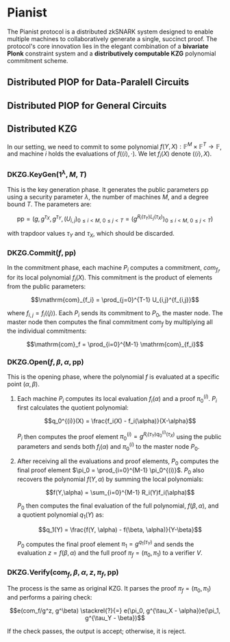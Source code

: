 # Pianist

The Pianist protocol is a distributed zkSNARK system designed to enable multiple machines to collaboratively generate a single, succinct proof. The protocol's core innovation lies in the elegant combination of a **bivariate Plonk** constraint system and a **distributively computable KZG** polynomial commitment scheme.

## Distributed PIOP for Data-Paralell Circuits

## Distributed PIOP for General Circuits

## Distributed KZG

In our setting, we need to commit to some polynomial $f(Y,X):\mathbb F^M\times\mathbb F^T\to\mathbb F$, and machine $i$ holds the evaluations of $f(\langle i\rangle,\cdot)$. We let $f_i(X)$ denote $(\langle i\rangle,X)$.

### **DKZG.KeyGen($1^\lambda, M, T$)**

This is the key generation phase. It generates the public parameters $\mathsf{pp}$ using a security parameter $\lambda$, the number of machines $M$, and a degree bound $T$. The parameters are:

$$
\mathsf{pp} = (g, g^{\tau_X}, g^{\tau_Y}, (U_{i,j})_{0 \le i < M, \ 0 \le j < T}= (g^{R_i(\tau_Y) L_j(\tau_X)})_{0 \le i < M, \ 0 \le j < T})
$$

with trapdoor values $\tau_Y$ and $\tau_X$, which should be discarded.

### **DKZG.Commit($f, \mathsf{pp}$)**

In the commitment phase, each machine $P_i$ computes a commitment, $com_{f_i}$, for its local polynomial $f_i(X)$. This commitment is the product of elements from the public parameters:

$$\mathrm{com}_{f_i} = \prod_{j=0}^{T-1} U_{i,j}^{f_{i,j}}$$

where $f_{i,j}=f_i(\langle j\rangle)$. Each $P_i$ sends its commitment to $P_0$, the master node. The master node then computes the final commitment $\mathrm{com}_f$ by multiplying all the individual commitments:

$$\mathrm{com}_f = \prod_{i=0}^{M-1} \mathrm{com}_{f_i}$$

### **DKZG.Open($f, \beta, \alpha, \mathsf{pp}$)**

This is the opening phase, where the polynomial $f$ is evaluated at a specific point $(\alpha, \beta)$.

1.  Each machine $P_i$ computes its local evaluation $f_i(\alpha)$ and a proof $\pi_0^{(i)}$. $P_i$ first calculates the quotient polynomial:

    $$q_0^{(i)}(X) = \frac{f_i(X) - f_i(\alpha)}{X-\alpha}$$

    $P_i$ then computes the proof element $\pi_0^{(i)} = g^{R_i(\tau_Y) q_0^{(i)}(\tau_X)}$ using the public parameters and sends both $f_i(\alpha)$ and $\pi_0^{(i)}$ to the master node $P_0$.

2.  After receiving all the evaluations and proof elements, $P_0$ computes the final proof element $\pi_0 = \prod_{i=0}^{M-1} \pi_0^{(i)}$. $P_0$ also recovers the polynomial $f(Y,\alpha)$ by summing the local polynomials:

    $$f(Y,\alpha) = \sum_{i=0}^{M-1} R_i(Y)f_i(\alpha)$$

    $P_0$ then computes the final evaluation of the full polynomial, $f(\beta, \alpha)$, and a quotient polynomial $q_1(Y)$ as:

    $$q_1(Y) = \frac{f(Y, \alpha) - f(\beta, \alpha)}{Y-\beta}$$

    $P_0$ computes the final proof element $\pi_1 = g^{q_1(\tau_Y)}$ and sends the evaluation $z = f(\beta, \alpha)$ and the full proof $\pi_f = (\pi_0, \pi_1)$ to a verifier $V$.

### **DKZG.Verify($\mathrm{com}_f, \beta, \alpha, z, \pi_f, \mathsf{pp}$)**

The process is the same as original KZG. It parses the proof $\pi_f = (\pi_0, \pi_1)$ and performs a pairing check:

$$e(com_f/g^z, g^\beta) \stackrel{?}{=} e(\pi_0, g^{\tau_X - \alpha})e(\pi_1, g^{\tau_Y - \beta})$$

If the check passes, the output is $\mathsf{accept}$; otherwise, it is $\mathsf{reject}$.